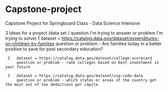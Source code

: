 # Capstone-project
Capstone Project for Springboard Class - Data Science Intensive

3 Ideas for a project  (data set / question I'm trying to answer or problem I'm trying to solve)
     1   dataset = https://catalog.data.gov/dataset/expenditures-on-children-by-families
         question or problem - Are families today in a better position to save for post secondary education?
         
     2   dataset = https://catalog.data.gov/dataset/college-scorecard
         question or problem - rank colleges based on best investment in your future
     
     3   dataset = https://catalog.data.gov/dataset/zip-code-data
         question or problem - which states or areas of the country get the most out of tax deductions per capita
